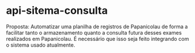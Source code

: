 # api-sitema-consulta
Proposta: Automatizar uma planilha de registros de Papanicolau de forma a facilitar tanto o armazenamento quanto a consulta futura desses exames realizados em Papanicolau. É necessário que isso seja feito integrando com o sistema usado atualmente.
